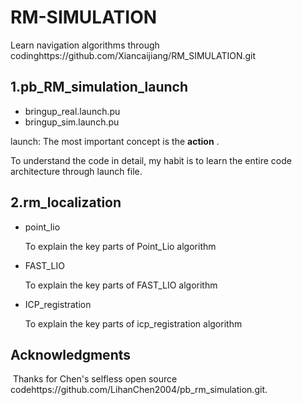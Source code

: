 # RM-SIMULATION

Learn navigation algorithms through codinghttps://github.com/Xiancaijiang/RM_SIMULATION.git

## 1.pb_RM_simulation_launch

- bringup_real.launch.pu
- bringup_sim.launch.pu

launch: The most important concept is the **action** .

To understand the code in detail, my habit is to learn the entire code architecture through launch file.



## 2.rm_localization

- point_lio

	To explain the key parts of Point_Lio algorithm

- FAST_LIO

	To explain the key parts of FAST_LIO algorithm

- ICP_registration

	To explain the key parts of icp_registration algorithm





## Acknowledgments

​		Thanks for Chen's selfless open source codehttps://github.com/LihanChen2004/pb_rm_simulation.git.

